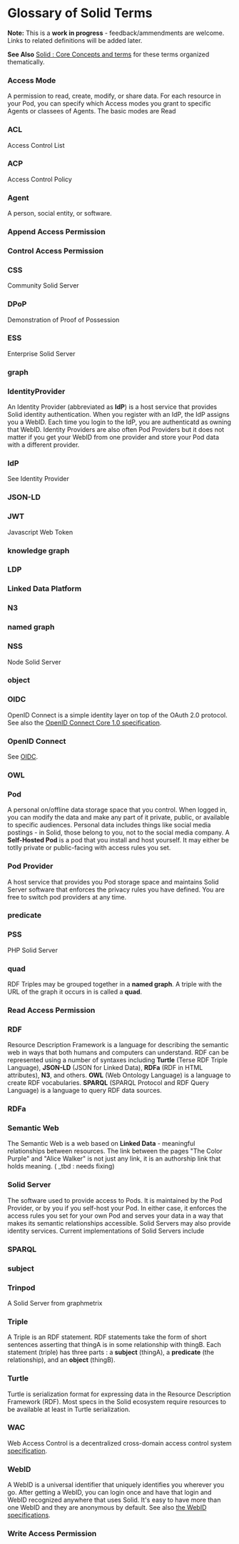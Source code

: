 # Glossary of Solid Terms

**Note:** This is a **work in progress** - feedback/ammendments are welcome. Links to related definitions will be added later.

**See Also** [Solid : Core Concepts and terms](https://github.com/solid/solidproject.org/blob/glossary/pages/glossary/Solid_Core_Concepts.md) for these terms organized thematically.


### Access Mode
A permission to read, create, modify, or share data. For each resource in your Pod, you can specify which Access modes you grant to specific Agents or classees of Agents.  The basic modes are Read

### ACL
Access Control List

### ACP
Access Control Policy

### Agent
A person, social entity, or software.

### Append Access Permission

### Control Access Permission

### CSS
Community Solid Server

### DPoP
Demonstration of Proof of Possession

### ESS
Enterprise Solid Server

### graph

### IdentityProvider
An Identity Provider (abbreviated as **IdP**)  is a host service that provides Solid identity authentication.  When you register with an IdP, the IdP assigns you a WebID. Each time you login to the IdP, you are authenticatd as owning that WebID.  Identity Providers are also often Pod Providers but it does not matter if you get your WebID from one provider and store your Pod data with a different provider.

### IdP
See Identity Provider

### JSON-LD

### JWT
Javascript Web Token

### knowledge graph
 
### LDP

### Linked Data Platform

### N3

### named graph

### NSS
Node Solid Server

### object

### OIDC
OpenID Connect is a simple identity layer on top of the OAuth 2.0 protocol. See also the [OpenID Connect Core 1.0 specification](https://openid.net/specs/openid-connect-core-1_0.html).

### OpenID Connect
See [OIDC](#oidc).

### OWL

### Pod
A personal on/offline data storage space that you control. When logged in, you can modify the data and make any part of it private, 
public, or available to specific audiences.  Personal data includes things like social media postings - in Solid, those belong to you,
not to the social media company. A **Self-Hosted Pod** is a pod that you install and host yourself.  It may either be totlly private
or public-facing with access rules you set.

### Pod Provider
A host service that provides you Pod storage space and maintains Solid Server software that enforces the privacy rules you have defined.
You are free to switch pod providers at any time.

### predicate

### PSS
PHP Solid Server

### quad
RDF Triples may be grouped together in a **named graph**.  A triple with the URL of the graph it occurs in  is called a **quad**. 

### Read Access Permission

### RDF
Resource Description Framework is a language for describing the semantic web in ways that both humans and computers can understand. RDF can be represented using a number of syntaxes including **Turtle** (Terse RDF Triple Language), **JSON-LD** (JSON for Linked Data), **RDFa** (RDF in HTML attributes), **N3**, and others.  **OWL** (Web Ontology Language) is a language to create RDF vocabularies.  **SPARQL** (SPARQL Protocol and RDF Query Language) is a language to query RDF data sources.

### RDFa

### Semantic Web
The Semantic Web is a web based on **Linked Data** - meaningful relationships between resources. The link between the pages "The Color Purple" and "Alice Walker" is not just any link, it is an authorship link that holds meaning. ( _tbd : needs fixing)

### Solid Server
The software used to provide access to Pods. It is maintained by the Pod Provider, or by you if you self-host your Pod.
In either case, it enforces the access rules you set for your own Pod and serves your data in a way that makes its semantic
relationships accessible.  Solid Servers may also provide identity services. Current implementations of Solid Servers include

### SPARQL

### subject

### Trinpod
A Solid Server from graphmetrix

### Triple
A Triple is an RDF statement.  RDF statements take the form of short sentences asserting that thingA is in some relationship with thingB. Each statement (triple) has three parts : a **subject** (thingA), a **predicate** (the relationship), and an **object** (thingB).

### Turtle
Turtle is serialization format for expressing data in the Resource Description Framework (RDF). Most specs in the Solid ecosystem require resources to be available at least in Turtle serialization.

### WAC
Web Access Control is a decentralized cross-domain access control system [specification](https://solid.github.io/web-access-control-spec/).

### WebID
A WebID is a universal identifier that uniquely identifies you wherever you go. After getting a WebID, you can login once and have that login and WebID recognized anywhere that uses Solid. It's easy to have more than one WebID and they are anonymous by default. See also [the WebID specifications](https://www.w3.org/2005/Incubator/webid/spec/).

### Write Access Permission

<!-- to be added
ontology, namespace, prefix, foaf:, pim:, schema:, interoperability, shapes, footprints, SHEX, SHACL, LDN, github, PR, issue, WiP, DEI, Solid Team, Solid Process, Code of Conduct, SolidOS
-->
